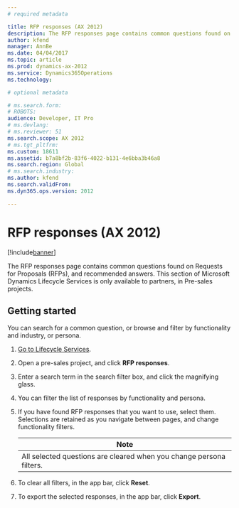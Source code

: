 ```yaml
---
# required metadata

title: RFP responses (AX 2012)
description: The RFP responses page contains common questions found on Requests for Proposals (RFPs), and recommended answers. This section of Microsoft Dynamics Lifecycle Services is only available to partners, in Pre-sales projects.
author: kfend
manager: AnnBe
ms.date: 04/04/2017
ms.topic: article
ms.prod: dynamics-ax-2012 
ms.service: Dynamics365Operations
ms.technology: 

# optional metadata

# ms.search.form: 
# ROBOTS: 
audience: Developer, IT Pro
# ms.devlang: 
# ms.reviewer: 51
ms.search.scope: AX 2012
# ms.tgt_pltfrm: 
ms.custom: 18611
ms.assetid: b7a8bf2b-83f6-4022-b131-4e6bba3b46a8
ms.search.region: Global
# ms.search.industry: 
ms.author: kfend
ms.search.validFrom: 
ms.dyn365.ops.version: 2012

---
```


# RFP responses (AX 2012)

[!include[banner](../../includes/banner.md)]


The RFP responses page contains common questions found on Requests for Proposals (RFPs), and recommended answers. This section of Microsoft Dynamics Lifecycle Services is only available to partners, in Pre-sales projects.

Getting started
---------------

You can search for a common question, or browse and filter by functionality and industry, or persona.

1.  [Go to Lifecycle Services](https://lcs.dynamics.com).
2.  Open a pre-sales project, and click **RFP responses**.
3.  Enter a search term in the search filter box, and click the magnifying glass.
4.  You can filter the list of responses by functionality and persona.
5.  If you have found RFP responses that you want to use, select them. Selections are retained as you navigate between pages, and change functionality filters.

    | **Note**                                                            |
    |---------------------------------------------------------------------|
    | All selected questions are cleared when you change persona filters. |

6.  To clear all filters, in the app bar, click **Reset**.
7.  To export the selected responses, in the app bar, click **Export**.




